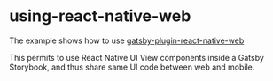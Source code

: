 # using-react-native-web


The example shows how to use
[gatsby-plugin-react-native-web](https://github.com/slorber/gatsby-plugin-react-native-web)

This permits to use React Native UI View components inside a Gatsby Storybook, and thus share same UI code between web and mobile.
